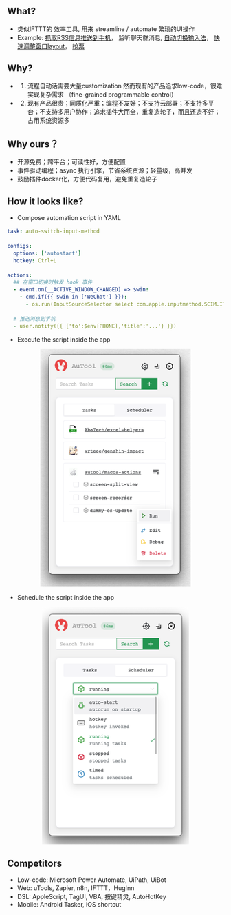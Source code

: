 ## What?
- 类似IFTTT的 效率工具, 用来 streamline / automate 繁琐的UI操作
- Example: [抓取RSS信息推送到手机](https://huginn.cn/blog/huginn/huginn-%e8%87%aa%e5%ae%9a%e4%b9%89%e6%8a%93%e5%8f%96%e6%8e%a8%e9%80%81smzdm%e5%92%8cv2ex%e7%9a%84%e4%bc%98%e6%83%a0%e4%bf%a1%e6%81%af)， 监听聊天群消息, [自动切换输入法](https://inputsource.pro/zh-CN)， [快速调整窗口layout](https://apps.apple.com/app/id441258766)， [抢票](https://whop.com/charts/top_rentals/)


## Why?
- 1. 流程自动话需要大量customization 然而现有的产品追求low-code，很难实现复杂需求 （fine-grained programmable control）

- 2. 现有产品很贵；同质化严重；编程不友好；不支持云部署；不支持多平台；不支持多用户协作；追求插件大而全，重复造轮子，而且还造不好；占用系统资源多

## Why ours？
- 开源免费；跨平台；可读性好，方便配置
- 事件驱动编程；async 执行引擎，节省系统资源；轻量级，高并发
- 鼓励插件docker化，方便代码复用，避免重复造轮子

## How it looks like?
- Compose automation script in YAML

```yaml
task: auto-switch-input-method

configs:
  options: ['autostart']
  hotkey: Ctrl+L

actions:
  ## 在窗口切换时触发 hook 事件
  - event.on(__ACTIVE_WINDOW_CHANGED) => $win:
    - cmd.if({{ $win in ['WeChat'] }}):
      - os.run(InputSourceSelector select com.apple.inputmethod.SCIM.ITABC)

  # 推送消息到手机
  - user.notify({{ {'to':$env[PHONE],'title':'...'} }})

```

- Execute the script inside the app

<p align="center">
  <img src="docs/images/mainApp.png" height="550" title="mainApp">
</p>

- Schedule the script inside the app
<p align="center">
  <img src="docs/images/mainSch.png" height="550" title="mainSch">
</p>


## Competitors
- Low-code: Microsoft Power Automate, UiPath, UiBot
- Web: uTools, Zapier, n8n, IFTTT，HugInn
- DSL: AppleScript, TagUI, VBA, 按键精灵, AutoHotKey
- Mobile: Android Tasker, iOS shortcut
